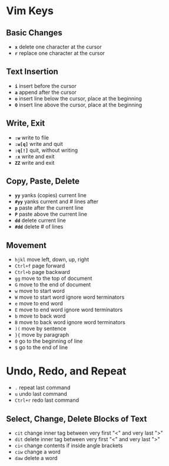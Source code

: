 # Vim Keys


## Basic Changes
- **`x`**       delete one character at the cursor
- **`r`**       replace one character at the cursor


## Text Insertion 
- **`i`**       insert before the cursor
- **`a`**       append after the cursor
- **`o`**       insert line below the cursor, place at the beginning
- **`O`**       insert line above the cursor, place at the beginning


## Write, Exit
- **`:w`**      write to file
- **`:w[q]`**   write and quit
- **`:q[!]`**   quit, without writing
- **`:x`**      write and exit
- **`ZZ`**      write and exit


## Copy, Paste, Delete
- **`yy`**      yanks (copies) current line
- **`#yy`**     yanks current and # lines after
- **`p`**       paste after the current line
- **`P`**       paste above the current line
- **`dd`**      delete current line
- **`#dd`**     delete # of lines


## Movement
- `hjkl`    move left, down, up, right
- `Ctrl+f`  page forward
- `Ctrl+b`  page backward
- `gg`      move to the top of document
- `G`       move to the end of document
- `w`       move to start word
- `W`       move to start word ignore word terminators
- `e`       move to end word
- `E`       move to end word ignore word terminators
- `b`       move to back word
- `B`       move to back word ignore word terminators
- `)(`      move by sentence
- `}{`      move by paragraph
- `0`       go to the beginning of line
- `$`       go to the end of line


# Undo, Redo, and Repeat
- `.`       repeat last command
- `u`       undo last command
- `Ctrl+r`  redo last command


## Select, Change, Delete Blocks of Text
- `cit`       change inner tag between very first "<" and very last ">"
- `dit`       delete inner tag between very first "<" and very last ">"
- `ci<`       change contents if inside angle brackets
- `ciw`       change a word
- `daw`       delete a word

